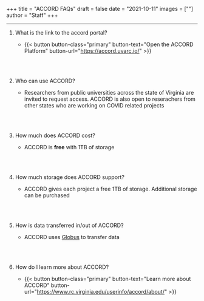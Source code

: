 +++
title = "ACCORD FAQs"
draft = false
date = "2021-10-11"
images = [""]
author = "Staff"
+++

***

1.  What is the link to the accord portal?

	+ {{< button button-class="primary" button-text="Open the ACCORD Platform" button-url="https://accord.uvarc.io/" >}}
<br>
<br>

2.  Who can use ACCORD?

	+ Researchers from public universities across the state of Virginia are invited to request access. ACCORD is also open to reserachers from other states who are working on COVID related projects
<br>
<br>

3.  How much does ACCORD cost?

	+ ACCORD is **free** with 1TB of storage
<br>
<br>

4.  How much storage does ACCORD support?

	+ ACCORD gives each project a free 1TB of storage. Additional storage can be purchased
<br>
<br>

5.  How is data transferred in/out of ACCORD?

	+ ACCORD uses [Globus](https://www.globus.org/) to transfer data
<br>
<br>

6. How do I learn more about ACCORD?

	+ {{< button button-class="primary" button-text="Learn more about ACCORD" button-url="https://www.rc.virginia.edu/userinfo/accord/about/" >}}
